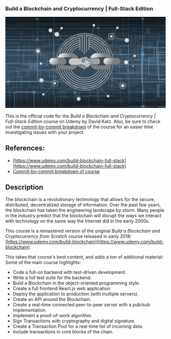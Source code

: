 ### Build a Blockchain and Cryptocurrency | Full-Stack Edition

![Course Logo](course_logo_udemy.png)

This is the official code for the *Build a Blockchain and Cryptocurrency | Full-Stack Edition* course on Udemy by David Katz. Also, be sure to check out the [commit-by-commit breakdown](https://github.com/15Dkatz/cryptochain_commits) of the course for an easier time investigating issues with your project.

## References:
* [https://www.udemy.com/build-blockchain-full-stack](https://www.udemy.com/build-blockchain-full-stack)
* [Commit-by-commit breakdown of course](https://github.com/15Dkatz/cryptochain_commits)

## Description

The blockchain is a revolutionary technology that allows for the secure, distributed, decentralized storage of information. Over the past few years, the blockchain has taken the engineering landscape by storm. Many people in the industry predict that the blockchain will disrupt the ways we interact with technology on the same way the Internet did in the early 2000s.

This course is a remastered version of the original *Build a Blockchain and Cryptocurrency from Scratch* course released in early 2018: [https://www.udemy.com/build-blockchain](https://www.udemy.com/build-blockchain).

This takes that course's best content, and adds a ton of additional material:
Some of the main course highlights:
- Code a full-on backend with test-driven development.
- Write a full test suite for the backend.
- Build a Blockchain in the object-oriented programming style.
- Create a full frontend React.js web application.
- Deploy the application to production (with multiple servers).
- Create an API around the Blockchain.
- Create a real-time connected peer-to-peer server with a pub/sub implementation.
- Implement a proof-of-work algorithm.
- Sign Transactions with cryptography and digital signature.
- Create a Transaction Pool for a real-time list of incoming data.
- Include transactions in core blocks of the chain.
